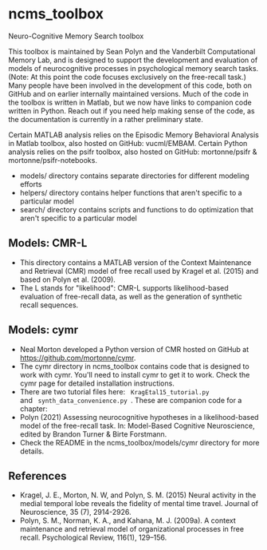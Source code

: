 # ncms_toolbox
Neuro-Cognitive Memory Search toolbox

This toolbox is maintained by Sean Polyn and the Vanderbilt Computational Memory Lab, and is designed to support the development and evaluation of models of neurocognitive processes in psychological memory search tasks. (Note: At this point the code focuses exclusively on the free-recall task.)  Many people have been involved in the development of this code, both on GitHub and on earlier internally maintained versions.  Much of the code in the toolbox is written in Matlab, but we now have links to companion code written in Python. Reach out if you need help making sense of the code, as the documentation is currently in a rather preliminary state.

Certain MATLAB analysis relies on the Episodic Memory Behavioral Analysis in Matlab toolbox, also hosted on GitHub: vucml/EMBAM.
Certain Python analysis relies on the psifr toolbox, also hosted on GitHub: mortonne/psifr & mortonne/psifr-notebooks.

* models/ directory contains separate directories for different modeling efforts
* helpers/ directory contains helper functions that aren't specific to a particular model
* search/ directory contains scripts and functions to do optimization that aren't specific to a particular model

## Models: CMR-L
* This directory contains a MATLAB version of the Context Maintenance and Retrieval (CMR) model of free recall used by Kragel et al. (2015) and based on Polyn et al. (2009).
* The L stands for "likelihood": CMR-L supports likelihood-based evaluation of free-recall data, as well as the generation of synthetic recall sequences.

## Models: cymr
* Neal Morton developed a Python version of CMR hosted on GitHub at https://github.com/mortonne/cymr. 
* The cymr directory in ncms_toolbox contains code that is designed to work with cymr. You'll need to install cymr to get it to work. Check the cymr page for detailed installation instructions.
* There are two tutorial files here: <code> KragEtal15_tutorial.py </code> and <code> synth_data_convenience.py </code>. These are companion code for a chapter:
* Polyn (2021) Assessing neurocognitive hypotheses in a likelihood-based model of the free-recall task. In: Model-Based Cognitive Neuroscience, edited by Brandon Turner & Birte Forstmann. 
* Check the README in the ncms_toolbox/models/cymr directory for more details.

## References
* Kragel, J. E., Morton, N. W, and Polyn, S. M. (2015) Neural activity in the medial temporal lobe reveals the fidelity of mental time travel. Journal of Neuroscience, 35 (7), 2914-2926.
* Polyn, S. M., Norman, K. A., and Kahana, M. J. (2009a). A context maintenance and retrieval model of organizational processes in free recall. Psychological Review, 116(1), 129–156.
